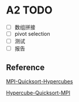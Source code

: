 # A2 TODO

- [ ] 数组拼接
- [ ] pivot selection
- [ ] 测试
- [ ] 报告

## Reference

[MPI-Quicksort-Hypercubes](https://github.com/Minokis/MPI-Quicksort-Hypercubes)

[Hypercube-Quicksort-MPI](https://github.com/utahwithak/Hypercube-Quicksort-MPI/blob/master/QuickSort/main.c)

